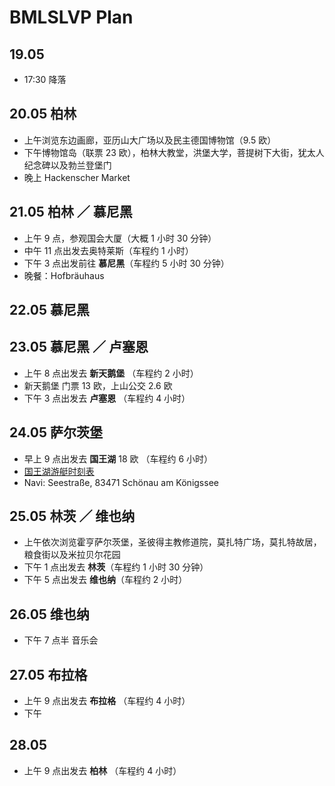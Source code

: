 # BMLSLVP Plan

## 19.05

- 17:30 降落

## 20.05 柏林

- 上午浏览东边画廊，亚历山大广场以及民主德国博物馆（9.5 欧）
- 下午博物馆岛（联票 23 欧），柏林大教堂，洪堡大学，菩提树下大街，犹太人纪念碑以及勃兰登堡门
- 晚上 Hackenscher Market

## 21.05 柏林 ／ 慕尼黑

- 上午 9 点，参观国会大厦（大概 1 小时 30 分钟）
- 中午 11 点出发去奥特莱斯（车程约 1 小时）
- 下午 3 点出发前往 **慕尼黑**（车程约 5 小时 30 分钟）
- 晚餐：Hofbräuhaus

## 22.05 慕尼黑



## 23.05 慕尼黑 ／ 卢塞恩

- 上午 8 点出发去 **新天鹅堡** （车程约 2 小时）
- 新天鹅堡 门票 13 欧，上山公交 2.6 欧
- 下午 3 点出发去 **卢塞恩** （车程约 4 小时）

## 24.05 萨尔茨堡

- 早上 9 点出发去 **国王湖** 18 欧 （车程约 6 小时）
- [国王湖游艇时刻表](http://www.seenschifffahrt.de/fileadmin/daten/downloads/koenigssee/KS_aktueller_Fahrplan_Sommer.pdf)
- Navi: Seestraße, 83471 Schönau am Königssee

## 25.05 林茨 ／ 维也纳

- 上午依次浏览霍亨萨尔茨堡，圣彼得主教修道院，莫扎特广场，莫扎特故居，粮食街以及米拉贝尔花园
- 下午 1 点出发去 **林茨**（车程约 1 小时 30 分钟）
- 下午 5 点出发去 **维也纳**（车程约 2 小时）

## 26.05 维也纳


- 下午 7 点半 音乐会

## 27.05 布拉格

- 上午 9 点出发去 **布拉格** （车程约 4 小时）
- 下午

## 28.05 

- 上午 9 点出发去 **柏林** （车程约 4 小时）